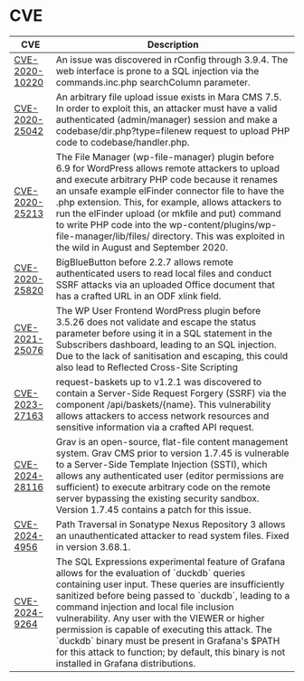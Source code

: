 <html lang="en">
<head>
    <meta charset="UTF-8">
    <meta name="viewport" content="width=device-width, initial-scale=1.0">
    <title>OpenExploit</title>
    <link rel="stylesheet" href="https://maxcdn.bootstrapcdn.com/bootstrap/4.5.2/css/bootstrap.min.css">
    <link rel="stylesheet" href="https://cdn.datatables.net/1.10.24/css/jquery.dataTables.min.css">
</head>
<body>

<div class="container mt-5">
    <h1>CVE</h1>
    <table id="myTable" class="table table-bordered table-striped">
        <thead class="thead-light">
            <tr>
                <th>CVE</th>
                <th>Description</th>
            </tr>
        </thead>
        <tbody>
            <tr><td><a href='cve-2020-10220'>CVE-2020-10220</a></td><td>An issue was discovered in rConfig through 3.9.4. The web interface is prone to a SQL injection via the commands.inc.php searchColumn parameter.</td></tr><tr><td><a href='cve-2020-25042'>CVE-2020-25042</a></td><td>An arbitrary file upload issue exists in Mara CMS 7.5. In order to exploit this, an attacker must have a valid authenticated (admin/manager) session and make a codebase/dir.php?type=filenew request to upload PHP code to codebase/handler.php.</td></tr><tr><td><a href='cve-2020-25213'>CVE-2020-25213</a></td><td>The File Manager (wp-file-manager) plugin before 6.9 for WordPress allows remote attackers to upload and execute arbitrary PHP code because it renames an unsafe example elFinder connector file to have the .php extension. This, for example, allows attackers to run the elFinder upload (or mkfile and put) command to write PHP code into the wp-content/plugins/wp-file-manager/lib/files/ directory. This was exploited in the wild in August and September 2020.</td></tr><tr><td><a href='cve-2020-25820'>CVE-2020-25820</a></td><td>BigBlueButton before 2.2.7 allows remote authenticated users to read local files and conduct SSRF attacks via an uploaded Office document that has a crafted URL in an ODF xlink field.</td></tr><tr><td><a href='cve-2021-25076'>CVE-2021-25076</a></td><td>The WP User Frontend WordPress plugin before 3.5.26 does not validate and escape the status parameter before using it in a SQL statement in the Subscribers dashboard, leading to an SQL injection. Due to the lack of sanitisation and escaping, this could also lead to Reflected Cross-Site Scripting</td></tr><tr><td><a href='cve-2023-27163'>CVE-2023-27163</a></td><td>request-baskets up to v1.2.1 was discovered to contain a Server-Side Request Forgery (SSRF) via the component /api/baskets/{name}. This vulnerability allows attackers to access network resources and sensitive information via a crafted API request.</td></tr><tr><td><a href='cve-2024-28116'>CVE-2024-28116</a></td><td>Grav is an open-source, flat-file content management system. Grav CMS prior to version 1.7.45 is vulnerable to a Server-Side Template Injection (SSTI), which allows any authenticated user (editor permissions are sufficient) to execute arbitrary code on the remote server bypassing the existing security sandbox. Version 1.7.45 contains a patch for this issue.</td></tr><tr><td><a href='cve-2024-4956'>CVE-2024-4956</a></td><td>Path Traversal in Sonatype Nexus Repository 3 allows an unauthenticated attacker to read system files. Fixed in version 3.68.1.</td></tr><tr><td><a href='cve-2024-9264'>CVE-2024-9264</a></td><td>The SQL Expressions experimental feature of Grafana allows for the evaluation of `duckdb` queries containing user input. These queries are insufficiently sanitized before being passed to `duckdb`, leading to a command injection and local file inclusion vulnerability. Any user with the VIEWER or higher permission is capable of executing this attack.  The `duckdb` binary must be present in Grafana's $PATH for this attack to function; by default, this binary is not installed in Grafana distributions.</td></tr>
        </tbody>
    </table>
</div>

<!-- jQuery and Bootstrap JS -->
<script src="https://code.jquery.com/jquery-3.5.1.min.js"></script>
<script src="https://maxcdn.bootstrapcdn.com/bootstrap/4.5.2/js/bootstrap.min.js"></script>
<!-- DataTables JS -->
<script src="https://cdn.datatables.net/1.10.24/js/jquery.dataTables.min.js"></script>
<script>
    $(document).ready(function() {
        $('#myTable').DataTable(); // Initialize DataTable
    });
</script>

</body>
</html>
